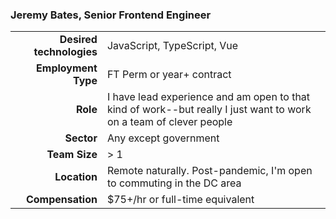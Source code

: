 ### Jeremy Bates, Senior Frontend Engineer


|                       |          |
| ---: | :--- |
| **Desired technologies** | JavaScript, TypeScript, Vue |
| **Employment Type**  | FT Perm or year+ contract  |
| **Role** | I have lead experience and am open to that kind of work--but really I just want to work on a team of clever people |
| **Sector** | Any except government | 
| **Team Size** | > 1 | Prefer to work on team of frontend devs as opposed to being the only frontend person | 
| **Location**  | Remote naturally. Post-pandemic, I'm open to commuting in the DC area |
| **Compensation** | $75+/hr or full-time equivalent   | 

